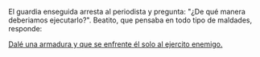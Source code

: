 El guardia enseguida arresta al periodista y pregunta: "¿De qué manera deberiamos ejecutarlo?".
Beatito, que pensaba en todo tipo de maldades, responde:

[Dalé una armadura y que se enfrente él solo al ejercito enemigo.](periodista-combate/periodista-combate.md)